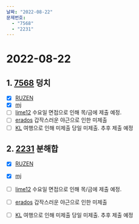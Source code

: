 ```yaml
---
날짜: "2022-08-22"
문제번호: 
  - "7568"
  - "2231"
---
```


# 2022-08-22

## 1. [7568](https://www.acmicpc.net/problem/7568) 덩치

- [X] [RUZEN](./7568_RUZEN.md)
- [X] [mj](./7568_mj.md)
- [ ] [lime12](./7568_lime12.md) 수요일 면접으로 인해 목/금에 제출 예정.
- [ ] [erados](./7568_erados.md) 갑작스러운 야근으로 인한 미제출
- [ ] [KL](./7568_KL.md) 여행으로 인해 미제출 당일 미제출. 추후 제출 예정

## 2. [2231](https://www.acmicpc.net/problem/2231) 분해합

- [X] [RUZEN](./2231_RUZEN.md)
- [X] [mj](./2231_mj.md)
- [ ] [lime12](./2231_lime12.md) 수요일 면접으로 인해 목/금에 제출 예정.
- [ ] [erados](./2231_erados.md) 갑작스러운 야근으로 인한 미제출
- [ ] [KL](./2231_KL.md) 여행으로 인해 미제출 당일 미제출. 추후 제출 예정

